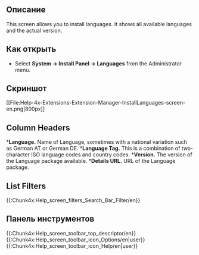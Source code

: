 <!-- Filename: Help4.x:Extensions:_Languages / Display title: Extensions: Languages -->

## Описание

This screen allows you to install languages. It shows all available
languages and the actual version.

## Как открыть

- Select **System **→** Install Panel **→** Languages** from the
  Administrator menu.

## Скриншот

\[\[File:Help-4x-Extensions-Extension-Manager-InstallLanguages-screen-en.png\|800px\]\]

## Column Headers

\***Language.** Name of Language, sometimes with a national variation
such as German AT or German DE. \***Language Tag.** This is a
combination of two-character ISO language codes and country codes.
\***Version.** The version of the Language package available.
\***Details URL.** URL of the Language package.

## List Filters

{{:Chunk4x:Help_screen_filters_Search_Bar_Filter/en}}

## Панель инструментов

{{:Chunk4x:Help_screen_toolbar_top_descriptor/en}}
{{:Chunk4x:Help_screen_toolbar_icon_Options/en\|user}}
{{:Chunk4x:Help_screen_toolbar_icon_Help/en\|user}}
